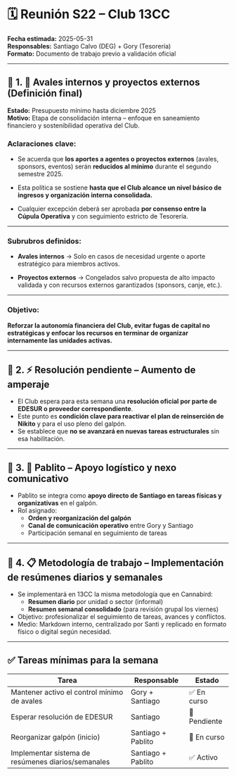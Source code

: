 # 🗓 Reunión S22 – Club 13CC
**Fecha estimada:** 2025-05-31  
**Responsables:** Santiago Calvo (DEG) + Gory (Tesorería)  
**Formato:** Documento de trabajo previo a validación oficial

---

## 🔹 1. 💸 Avales internos y proyectos externos (Definición final)

**Estado:** Presupuesto mínimo hasta diciembre 2025  
**Motivo:** Etapa de consolidación interna – enfoque en saneamiento financiero y sostenibilidad operativa del Club.

### Aclaraciones clave:

- Se acuerda que **los aportes a agentes o proyectos externos** (avales, sponsors, eventos) serán **reducidos al mínimo** durante el segundo semestre 2025.
    
- Esta política se sostiene **hasta que el Club alcance un nivel básico de ingresos y organización interna consolidada.**
    
- Cualquier excepción deberá ser aprobada **por consenso entre la Cúpula Operativa** y con seguimiento estricto de Tesorería.
    

---

### Subrubros definidos:

- **Avales internos** → Solo en casos de necesidad urgente o aporte estratégico para miembros activos.
    
- **Proyectos externos** → Congelados salvo propuesta de alto impacto validada y con recursos externos garantizados (sponsors, canje, etc.).
    

---

### Objetivo:

**Reforzar la autonomía financiera del Club, evitar fugas de capital no estratégicas y enfocar los recursos en terminar de organizar internamente las unidades activas.**

---

## 🔹 2. ⚡ Resolución pendiente – Aumento de amperaje

- El Club espera para esta semana una **resolución oficial por parte de EDESUR o proveedor correspondiente**.
- Este punto es **condición clave para reactivar el plan de reinserción de Nikito** y para el uso pleno del galpón.
- Se establece que **no se avanzará en nuevas tareas estructurales** sin esa habilitación.

---

## 🔹 3. 🔁 Pablito – Apoyo logístico y nexo comunicativo

- Pablito se integra como **apoyo directo de Santiago en tareas físicas y organizativas** en el galpón.
- Rol asignado:
  - **Orden y reorganización del galpón**
  - **Canal de comunicación operativo** entre Gory y Santiago
  - Participación semanal en seguimiento de tareas

---

## 🔹 4. 📋 Metodología de trabajo – Implementación de resúmenes diarios y semanales

- Se implementará en 13CC la misma metodología que en Cannabird:
  - **Resumen diario** por unidad o sector (informal)
  - **Resumen semanal consolidado** (para revisión grupal los viernes)
- Objetivo: profesionalizar el seguimiento de tareas, avances y conflictos.
- Medio: Markdown interno, centralizado por Santi y replicado en formato físico o digital según necesidad.

---

## ✅ Tareas mínimas para la semana

| Tarea                                              | Responsable         | Estado     |
|---------------------------------------------------|----------------------|------------|
| Mantener activo el control mínimo de avales       | Gory + Santiago      | ✅ En curso |
| Esperar resolución de EDESUR                      | Santiago             | 🔲 Pendiente |
| Reorganizar galpón (inicio)                       | Santiago + Pablito   | 🔲 En curso |
| Implementar sistema de resúmenes diarios/semanales| Santiago + Pablito   | ✅ Activo   |
